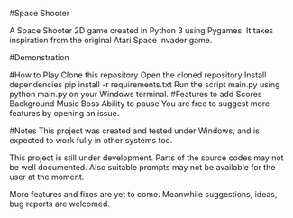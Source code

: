 #Space Shooter

A Space Shooter 2D game created in Python 3 using Pygames. It takes inspiration from the original Atari Space Invader game.

#Demonstration

#How to Play
Clone this repository
Open the cloned repository
Install dependencies pip install -r requirements.txt
Run the script main.py using python main.py on your Windows terminal.
#Features to add
Scores
Background Music
Boss
Ability to pause
You are free to suggest more features by opening an issue.

#Notes
This project was created and tested under Windows, and is expected to work fully in other systems too.

This project is still under development. Parts of the source codes may not be well documented. Also suitable prompts may not be available for the user at the moment.

More features and fixes are yet to come. Meanwhile suggestions, ideas, bug reports are welcomed.
